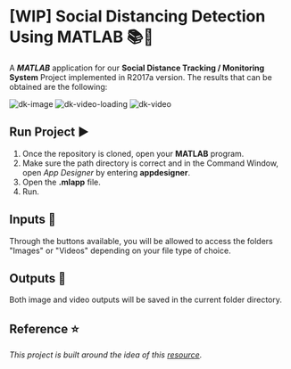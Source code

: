 # **[WIP]** Social Distancing Detection Using MATLAB 📚📐
A *__MATLAB__* application for our **Social Distance Tracking / Monitoring System** Project implemented in R2017a version. The results that can be obtained are the following:

![dk-image](https://user-images.githubusercontent.com/81686626/121360954-71068800-c967-11eb-9ae2-239e63e8fd03.png)
![dk-video-loading](https://user-images.githubusercontent.com/81686626/121360959-7237b500-c967-11eb-91f8-d45af631db4f.png)
![dk-video](https://user-images.githubusercontent.com/81686626/121360966-72d04b80-c967-11eb-83b5-4b18e922e610.png)

## Run Project ▶️
   1. Once the repository is cloned, open your __MATLAB__ program.
   2. Make sure the path directory is correct and in the Command Window, open *App Designer* by entering __appdesigner__.
   3. Open the __.mlapp__ file.
   4. Run.
   
## Inputs 🔳
Through the buttons available, you will be allowed to access the folders "Images" or "Videos" depending on your file type of choice. 

## Outputs 🔲
Both image and video outputs will be saved in the current folder directory.

## Reference ⭐ 
*This project is built around the idea of this [resource](https://www.youtube.com/watch?v=wtcBXOryknw&t=7s).*
